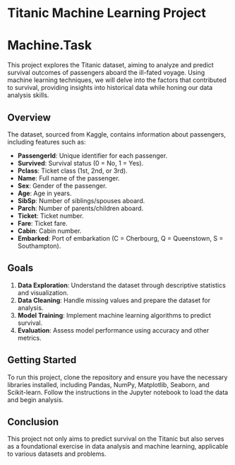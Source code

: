 # Titanic Machine Learning Project

# Machine.Task
This project explores the Titanic dataset, aiming to analyze and predict survival outcomes of passengers aboard the ill-fated voyage. Using machine learning techniques, we will delve into the factors that contributed to survival, providing insights into historical data while honing our data analysis skills.


## Overview

The dataset, sourced from Kaggle, contains information about passengers, including features such as:

- **PassengerId**: Unique identifier for each passenger.
- **Survived**: Survival status (0 = No, 1 = Yes).
- **Pclass**: Ticket class (1st, 2nd, or 3rd).
- **Name**: Full name of the passenger.
- **Sex**: Gender of the passenger.
- **Age**: Age in years.
- **SibSp**: Number of siblings/spouses aboard.
- **Parch**: Number of parents/children aboard.
- **Ticket**: Ticket number.
- **Fare**: Ticket fare.
- **Cabin**: Cabin number.
- **Embarked**: Port of embarkation (C = Cherbourg, Q = Queenstown, S = Southampton).

## Goals

1. **Data Exploration**: Understand the dataset through descriptive statistics and visualization.
2. **Data Cleaning**: Handle missing values and prepare the dataset for analysis.
3. **Model Training**: Implement machine learning algorithms to predict survival.
4. **Evaluation**: Assess model performance using accuracy and other metrics.

## Getting Started

To run this project, clone the repository and ensure you have the necessary libraries installed, including Pandas, NumPy, Matplotlib, Seaborn, and Scikit-learn. Follow the instructions in the Jupyter notebook to load the data and begin analysis.

## Conclusion

This project not only aims to predict survival on the Titanic but also serves as a foundational exercise in data analysis and machine learning, applicable to various datasets and problems.
